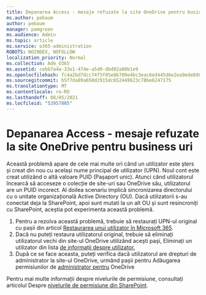 ```yaml
---
title: Depanarea Access - mesaje refuzate la site OneDrive pentru business uri
ms.author: pebaum
author: pebaum
manager: pamgreen
ms.audience: Admin
ms.topic: article
ms.service: o365-administration
ROBOTS: NOINDEX, NOFOLLOW
localization_priority: Normal
ms.collection: Adm_O365
ms.assetid: cebb7a4a-33e1-474e-a5d0-dbd02a80b1e9
ms.openlocfilehash: fc4a2bd7dcc74f5f05e8b709e4bc3eac6ed445d6e2ea9ede698abbc8667723ce
ms.sourcegitcommit: b5f7da89a650d2915dc652449623c78be6247175
ms.translationtype: MT
ms.contentlocale: ro-RO
ms.lasthandoff: 08/05/2021
ms.locfileid: "53957805"
---
```

# <a name="troubleshooting-access-denied-messages-to-onedrive-for-business-sites"></a>Depanarea Access - mesaje refuzate la site OneDrive pentru business uri

Această problemă apare de cele mai multe ori când un utilizator este șters și creat din nou cu același nume principal de utilizator (UPN). Noul cont este creat utilizând o altă valoare PUID (Pașaport unic). Atunci când utilizatorul încearcă să acceseze o colecție de site-uri sau OneDrive său, utilizatorul are un PUID incorect. Al doilea scenariu implică sincronizarea directorului cu o unitate organizațională Active Directory (OU). Dacă utilizatorii s-au conectat deja la SharePoint, apoi sunt mutati la un alt OU și sunt resincroniți cu SharePoint, aceștia pot experimenta această problemă.

1. Pentru a rezolva această problemă, trebuie să restaurați UPN-ul original cu pașii din articol [Restaurarea unui utilizator în Microsoft 365](https://docs.microsoft.com/microsoft-365/admin/add-users/restore-user).
2. Dacă nu puteți restaura utilizatorul original, trebuie să eliminați utilizatorul vechi din site-ul OneDrive utilizând acești pași, Eliminați un utilizator din lista [de informații despre utilizator.]() 
3. După ce se face aceasta, puteți verifica dacă utilizatorul are drepturi de administrator la site-ul OneDrive, urmând pașii pentru Adăugarea permisiunilor de [administrator pentru](https://docs.microsoft.com/sharepoint/manage-user-profiles) OneDrive

Pentru mai multe informații despre nivelurile de permisiune, consultați articolul Despre [nivelurile de permisiune din SharePoint](https://docs.microsoft.com/sharepoint/understanding-permission-levels).
